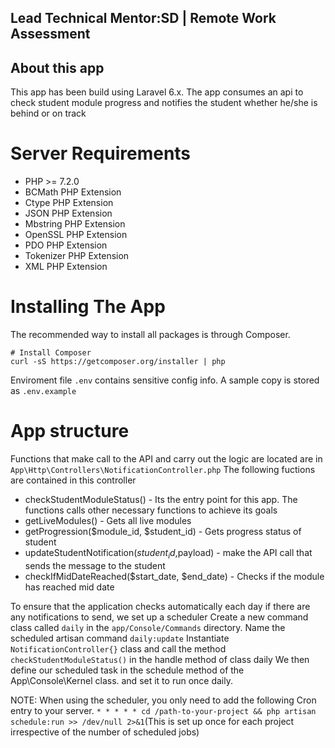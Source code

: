 ## Lead Technical Mentor:SD | Remote Work Assessment

## About this app

This app has been build using Laravel 6.x. The app consumes an api to check student module progress and notifies the student whether he/she is behind or on track

# Server Requirements
* PHP >= 7.2.0
* BCMath PHP Extension
* Ctype PHP Extension
* JSON PHP Extension
* Mbstring PHP Extension
* OpenSSL PHP Extension
* PDO PHP Extension
* Tokenizer PHP Extension
* XML PHP Extension

# Installing The App
The recommended way to install all packages is through Composer.
```
# Install Composer
curl -sS https://getcomposer.org/installer | php
```
Enviroment file ```.env``` contains sensitive config info. A sample copy is stored as ```.env.example```

# App structure
Functions that make call to the API and carry out the logic are located are in ```App\Http\Controllers\NotificationController.php```
The following fuctions are contained in this controller
* checkStudentModuleStatus() - Its the entry point for this app. The functions calls other necessary functions to achieve its goals
* getLiveModules() - Gets all live modules
* getProgression($module_id, $student_id) - Gets progress status of student
* updateStudentNotification($student_id,$payload) - make the API call that sends the message to the student
* checkIfMidDateReached($start_date, $end_date) - Checks if the module has reached mid date

To ensure that the application checks automatically each day if there are any notifications to send, we set up a scheduler
Create a new command class called ```daily``` in the ```app/Console/Commands``` directory.  Name the scheduled artisan command ```daily:update```
Instantiate ```NotificationController{}``` class and call the method ```checkStudentModuleStatus()``` in the handle method of class daily
We then define our scheduled task in the schedule method of the App\Console\Kernel class. and set it to run once daily.

NOTE: When using the scheduler, you only need to add the following Cron entry to your server. ```* * * * * cd /path-to-your-project && php artisan schedule:run >> /dev/null 2>&1```(This is set up once for each project irrespective of the number of scheduled jobs)



